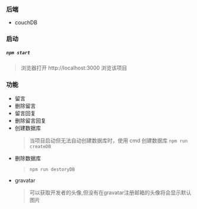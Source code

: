 ### 后端
  - couchDB

### 启动 
   ##### `npm start`
   > 浏览器打开 http://localhost:3000 浏览该项目

### 功能
  - 留言
  - 删除留言
  - 留言回复
  - 删除留言回复
  - 创建数据库
       > 当项目启动但无法自动创建数据库时，使用 cmd 创建数据库
       > `npm run createDB`  
  - 删除数据库   
       >`npm run destoryDB`
  - gravatar
       > 可以获取开发者的头像,但没有在gravatar注册邮箱的头像将会显示默认图片
